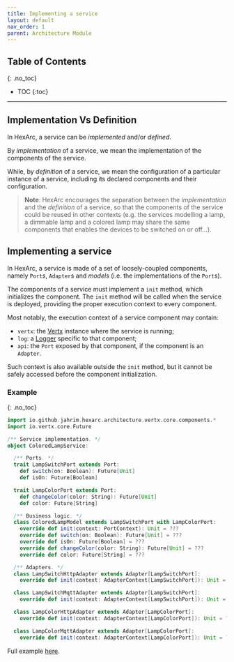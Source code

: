 ```yaml
---
title: Implementing a service
layout: default
nav_order: 1
parent: Architecture Module
---
```


## Table of Contents
{: .no_toc}

- TOC
{:toc}

---

## Implementation Vs Definition

In HexArc, a service can be _implemented_ and/or _defined_.

By _implementation_ of a service, we mean the implementation of the components
of the service.

While, by _definition_ of a service, we mean the configuration of a particular
instance of a service, including its declared components and their configuration.

> **Note**: HexArc encourages the separation between the _implementation_ and
> the _definition_ of a service, so that the components of the service could be
> reused in other contexts (e.g. the services modelling a lamp, a dimmable lamp
> and a colored lamp may share the same components that enables the devices to be
> switched on or off...).

## Implementing a service

In HexArc, a service is made of a set of loosely-coupled components, namely 
`Port`s, `Adapter`s and _models_ (i.e. the implementations of the `Port`s).

The components of a service must implement a `init` method, which initializes
the component. The `init` method will be called when the service is deployed,
providing the proper execution context to every component.

Most notably, the execution context of a service component may contain:
- `vertx`: the [Vertx](https://vertx.io/docs/apidocs/io/vertx/core/Vertx.html) instance where the
  service is running;
- `log`: a [Logger](https://www.slf4j.org/api/org/slf4j/Logger.html) specific to that component;
- `api`: the `Port` exposed by that component, if the component is an `Adapter`.

Such context is also available outside the `init` method, but it cannot be safely
accessed before the component initialization.

### Example
{: .no_toc}

```scala
import io.github.jahrim.hexarc.architecture.vertx.core.components.*
import io.vertx.core.Future

/** Service implementation. */
object ColoredLampService:

  /** Ports. */
  trait LampSwitchPort extends Port:
    def switch(on: Boolean): Future[Unit]
    def isOn: Future[Boolean]

  trait LampColorPort extends Port:
    def changeColor(color: String): Future[Unit]
    def color: Future[String]

  /** Business logic. */
  class ColoredLampModel extends LampSwitchPort with LampColorPort:
    override def init(context: PortContext): Unit = ???
    override def switch(on: Boolean): Future[Unit] = ???
    override def isOn: Future[Boolean] = ???
    override def changeColor(color: String): Future[Unit] = ???
    override def color: Future[String] = ???

  /** Adapters. */
  class LampSwitchHttpAdapter extends Adapter[LampSwitchPort]:
    override def init(context: AdapterContext[LampSwitchPort]): Unit = ???

  class LampSwitchMqttAdapter extends Adapter[LampSwitchPort]:
    override def init(context: AdapterContext[LampSwitchPort]): Unit = ???

  class LampColorHttpAdapter extends Adapter[LampColorPort]:
    override def init(context: AdapterContext[LampColorPort]): Unit = ???

  class LampColorMqttAdapter extends Adapter[LampColorPort]:
    override def init(context: AdapterContext[LampColorPort]): Unit = ???
```

Full example
[here](https://github.com/ldss-project/hexarc/blob/master/src/test/scala/io/github/jahrim/hexarc/architecture/vertx/core/dsl/examples/ColoredLampService.scala).
